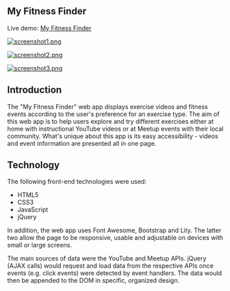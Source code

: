 **My Fitness Finder**
-----------------
Live demo: [My Fitness Finder](https://hd21.github.io/Capstone-1/)

[![screenshot1.png](https://s18.postimg.org/9flu7ifkp/screenshot1.png)](https://postimg.org/image/q3dca0ac5/)

[![screenshot2.png](https://s14.postimg.org/ldt0jc7pt/screenshot2.png)](https://postimg.org/image/aqz7dwzkd/)

[![screenshot3.png](https://s8.postimg.org/5v4krcpth/screenshot3.png)](https://postimg.org/image/v15iy6r3l/)

Introduction
------------
The "My Fitness Finder" web app displays exercise videos and fitness events according to the user's preference for an exercise type. The aim of this web app is to help users explore and try different exercises either at home with instructional YouTube videos or at Meetup events with their local community. What's unique about this app is its easy accessibility - videos and event information are presented all in one page.

Technology
----------
The following front-end technologies were used:

 - HTML5
 - CSS3
 - JavaScript
 - jQuery

In addition, the web app uses Font Awesome, Bootstrap and Lity. The latter two allow the page to be responsive, usable and adjustable on devices with small or large screens.  

The main sources of data were the YouTube and Meetup APIs. jQuery (AJAX calls) would request and load data from the respective APIs once events (e.g. click events) were detected by event handlers. The data would then be appended to the DOM in specific, organized design.